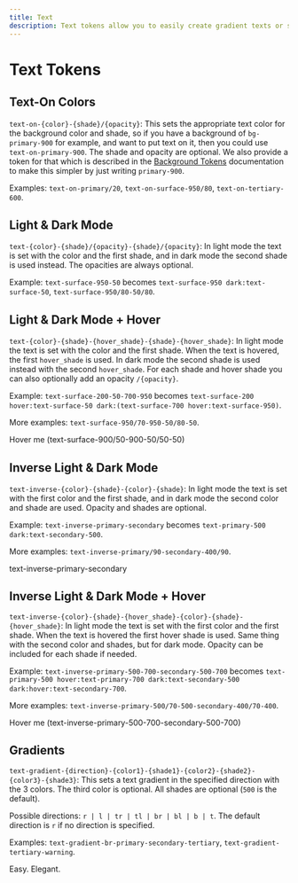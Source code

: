 ```yaml
---
title: Text
description: Text tokens allow you to easily create gradient texts or select the font colour that should be used on top of specific theme background colors.
---
```


# Text Tokens

## Text-On Colors

`text-on-{color}-{shade}/{opacity}`: This sets the appropriate text color for the background color and shade, so if you have a background of `bg-primary-900` for example, and want to put text on it, then you could use `text-on-primary-900`. The shade and opacity are optional. We also provide a token for that which is described in the [Background Tokens](/docs/tokens/background) documentation to make this simpler by just writing `primary-900`.

Examples: `text-on-primary/20`, `text-on-surface-950/80`, `text-on-tertiary-600`.

## Light & Dark Mode

`text-{color}-{shade}/{opacity}-{shade}/{opacity}`: In light mode the text is set with the color and the first shade, and in dark mode the second shade is used instead. The opacities are always optional.

Example: `text-surface-950-50` becomes `text-surface-950 dark:text-surface-50`, `text-surface-950/80-50/80`.

## Light & Dark Mode + Hover

`text-{color}-{shade}-{hover_shade}-{shade}-{hover_shade}`: In light mode the text is set with the color and the first shade. When the text is hovered, the first `hover_shade` is used. In dark mode the second shade is used instead with the second `hover_shade`. For each shade and hover shade you can also optionally add an opacity `/{opacity}`.

Example: `text-surface-200-50-700-950` becomes `text-surface-200 hover:text-surface-50 dark:(text-surface-700 hover:text-surface-950)`.

More examples: `text-surface-950/70-950-50/80-50`.

<div class="flex justify-center items-center h-30 border-1 border-surface-900/20-50/20 rounded-token-container mt-4">
    <div class="text-surface-900/50-900-50/50-50 font-bold cursor-pointer">Hover me (text-surface-900/50-900-50/50-50)</div>
</div>

## Inverse Light & Dark Mode

`text-inverse-{color}-{shade}-{color}-{shade}`: In light mode the text is set with the first color and the first shade, and in dark mode the second color and shade are used. Opacity and shades are optional. 

Example: `text-inverse-primary-secondary` becomes `text-primary-500 dark:text-secondary-500`.

More examples: `text-inverse-primary/90-secondary-400/90`.

<div class="flex justify-center items-center h-30 border-1 border-surface-900/20-50/20 rounded-token-container mt-4">
    <div class="text-inverse-primary-secondary font-bold">text-inverse-primary-secondary</div>
</div>

## Inverse Light & Dark Mode + Hover

`text-inverse-{color}-{shade}-{hover_shade}-{color}-{shade}-{hover_shade}`: In light mode the text is set with the first color and the first shade. When the text is hovered the first hover shade is used. Same thing with the second color and shades, but for dark mode. Opacity can be included for each shade if needed. 

Example: `text-inverse-primary-500-700-secondary-500-700` becomes `text-primary-500 hover:text-primary-700 dark:text-secondary-500 dark:hover:text-secondary-700`.

More examples: `text-inverse-primary-500/70-500-secondary-400/70-400`.

<div class="flex justify-center items-center h-30 border-1 border-surface-900/20-50/20 rounded-token-container mt-4">
    <div class="text-inverse-primary-500-700-secondary-500-700 font-bold">Hover me (text-inverse-primary-500-700-secondary-500-700)</div>
</div>

## Gradients

`text-gradient-{direction}-{color1}-{shade1}-{color2}-{shade2}-{color3}-{shade3}`: This sets a text gradient in the specified direction with the 3 colors. The third color is optional. All shades are optional (`500` is the default).

Possible directions: `r | l | tr | tl | br | bl | b | t`. The default direction is `r` if no direction is specified.

Examples: `text-gradient-br-primary-secondary-tertiary`, `text-gradient-tertiary-warning`.

<div class="flex justify-center items-center border-1 border-surface-900/20-50/20 rounded-token-container mt-4 text-5xl">
    <span class="text-gradient-primary-secondary font-bold py-4">Easy.</span>
    <span class="text-gradient-tertiary-warning-error font-bold py-4">Elegant.</span>
</div>